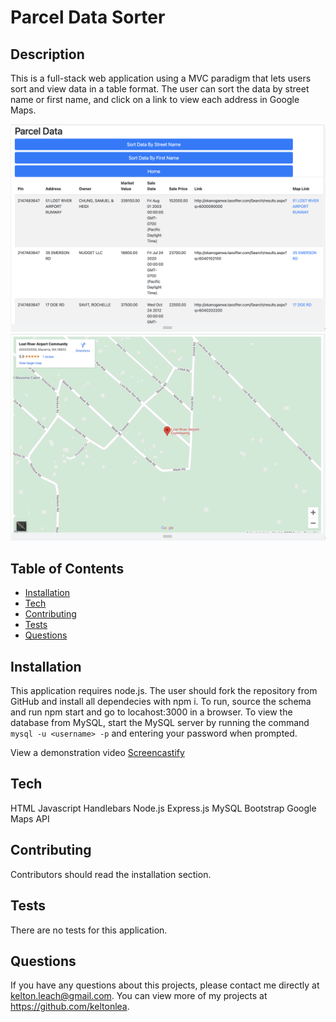 # Parcel Data Sorter

## Description 
This is a full-stack web application using a MVC paradigm that lets users sort and view data in a table format. The user can sort the data by street name or first name, and click on a link to view each address in Google Maps.

![Screenshot of search results](./assets/images/parcelscreenshot.png)
![Screenshot of search results](./assets/images/parcelscreenshot2.png)

## Table of Contents
* [Installation](#installation)
* [Tech](#Tech)
* [Contributing](#contributing)
* [Tests](#tests)
* [Questions](#questions)

## Installation 
This application requires node.js. The user should fork the repository from GitHub and install all dependecies with npm i. To run, source the schema and run npm start and go to locahost:3000 in a browser. To view the database from MySQL, start the MySQL server by running the command `mysql -u <username> -p` and entering your password when prompted.

View a demonstration video [Screencastify](https://drive.google.com/file/d/1bxxJf_VcAajEm50h003KED-KlB7cOoV3/view)<br>

## Tech
HTML
Javascript
Handlebars
Node.js
Express.js
MySQL
Bootstrap
Google Maps API


## Contributing 
Contributors should read the installation section. 

## Tests
There are no tests for this application. 

## Questions
If you have any questions about this projects, please contact me directly at kelton.leach@gmail.com. You can view more of my projects at https://github.com/keltonlea.